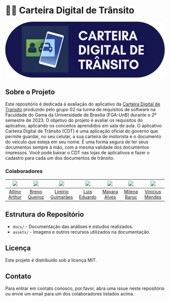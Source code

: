 # 📲🚗 Carteira Digital de Trânsito

![carteira-digital_transito](docs/assets/4k-cdt.png)

## Sobre o Projeto

Este repositório é dedicada à avaliação do aplicativo da [Carteira Digital de Transito](https://play.google.com/store/apps/details?id=br.gov.serpro.cnhe&hl=pt_BR&gl=US) produzido pelo grupo 02 na turma de requisitos de software na Faculdade do Gama da Universidade de Brasília (FGA-UnB) durante o 2º semestre de 2023. O objetivo do projeto é avaliar os requisitos do aplicativo, aplicando os conceitos aprendidos em sala de aula. O aplicativo Carteira Digital de Trânsito (CDT) é uma aplicação oficial do governo que permite guardar, no seu celular, a sua carteira de motorista e o documento do veículo que esteja em seu nome. É uma forma segura de ter seus documentos sempre à mão, com a mesma validade dos documentos impressos. Você pode baixar o CDT nas lojas de aplicativos e fazer o cadastro para cada um dos documentos de trânsito.

### Colaboradores

| <img src="https://github.com/arthurrochamoreira.png" width="100px"> | <img src="https://github.com/brenob6.png" width="100px"> | <img src="https://github.com/LimirioGuimaraes.png" width="100px"> | <img src="https://github.com/LuisMiranda10.png" width="100px"> | <img src="https://github.com/Mayara-tech.png" width="100px"> | <img src="https://github.com/MilenaBaruc.png" width="100px"> | <img src="https://github.com/yabamiah.png" width="100px"> |
|:----------------------------------------------------------:|:------------------------------------------------:|:-------------------------------------------------------------:|:----------------------------------------------------:|:----------------------------------------------------:|:----------------------------------------------------:|:----------------------------------------------------:|
| [Altino Arthur](https://github.com/arthurrochamoreira)     | [Breno Queiroz](https://github.com/brenob6)      | [Limirio Guimarães](https://github.com/LimirioGuimaraes)      | [Luis Eduardo](https://github.com/LuisMiranda10)     | [Mayara Alves](https://github.com/Mayara-tech)      | [Milena Baruc](https://github.com/MilenaBaruc)      | [Vinicius Mendes](https://github.com/yabamiah)      |

## Estrutura do Repositório

* `docs/` - Documentação das análises e estudos realizados.
* `assets/` - Imagens e outros recursos utilizados na documentação.

## Licença

Este projeto é distribuído sob a licença MIT.

## Contato

Para entrar em contato conosco, por favor, abra uma issue neste repositório ou envie um email para um dos colaboradores listados acima.




